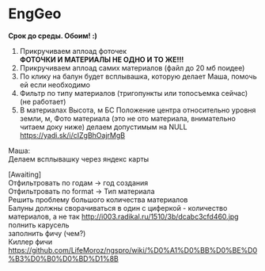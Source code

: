 # EngGeo
<b>Срок до среды. Обоим! :)</b><br>

1. Прикручиваем аплоад фоточек<br><b>ФОТОЧКИ И МАТЕРИАЛЫ НЕ ОДНО И ТО ЖЕ!!!</b><br>
2. Прикручиваем аплоад самих материалов (файл до 20 мб поидее)<br>
3. По клику на балун будет всплывашка, которую делает Маша, помочь ей если необходимо
4. Фильтр по типу материалов (тригопункты или топосъемка сейчас) (не работает)<br>
5. В материалах Высота, м БС Положение центра относительно уровня земли, м, Фото материала (это не ото материала, внимательно читаем доку ниже) делаем допустимым на NULL
https://yadi.sk/i/cIZgBhOajrMgB<br>

Маша:<br>
Делаем всплывашку через яндекс карты

[Awaiting]<br>
Отфильтровать по годам -> год создания<br>
Отфильтровать по format -> Тип материала<br>
Решить проблему большого количества материалов<br>
Балуны должны сворачиваться в один с циферкой - количество материалов, а не так http://i003.radikal.ru/1510/3b/dcabc3cfd460.jpg<br>
полнить карусель<br>
заполнить фичу (чем?)<br>
Киллер фичи https://github.com/LifeMoroz/ngspro/wiki/%D0%A1%D0%BB%D0%BE%D0%B3%D0%B0%D0%BD%D1%8B
